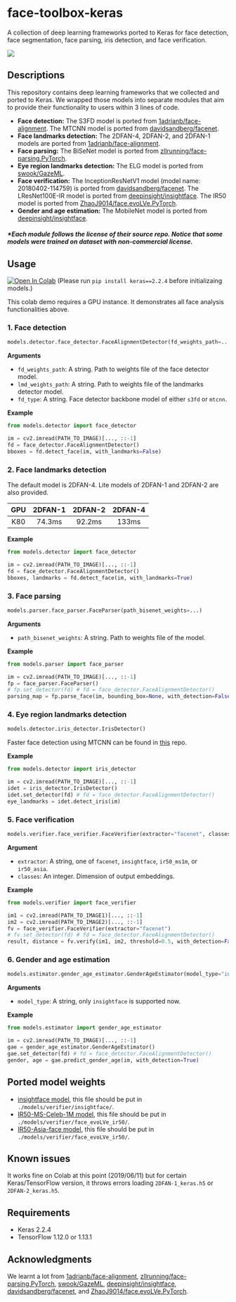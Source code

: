 # face-toolbox-keras

A collection of deep learning frameworks ported to Keras for face detection, face segmentation, face parsing, iris detection, and face verification. 

![](https://github.com/shaoanlu/face-toolbox-keras/raw/master/examples.jpg)

## Descriptions

This repository contains deep learning frameworks that we collected and ported to Keras. We wrapped those models into separate modules that aim to provide their functionality to users within 3 lines of code.

- **Face detection:** The S3FD model is ported from [1adrianb/face-alignment](https://github.com/1adrianb/face-alignment). The MTCNN model is ported from [davidsandberg/facenet](https://github.com/davidsandberg/facenet).
- **Face landmarks detection:** The 2DFAN-4, 2DFAN-2, and 2DFAN-1 models are ported from [1adrianb/face-alignment](https://github.com/1adrianb/face-alignment).
- **Face parsing:** The BiSeNet model is ported from [zllrunning/face-parsing.PyTorch](https://github.com/zllrunning/face-parsing.PyTorch).
- **Eye region landmarks detection:** The ELG model is ported from [swook/GazeML](https://github.com/swook/GazeML). 
- **Face verification:** The InceptionResNetV1 model (model name: 20180402-114759) is ported from [davidsandberg/facenet](https://github.com/davidsandberg/facenet). The LResNet100E-IR model is ported from [deepinsight/insightface](https://github.com/deepinsight/insightface). The IR50 model is ported from [ZhaoJ9014/face.evoLVe.PyTorch](https://github.com/ZhaoJ9014/face.evoLVe.PyTorch).
- **Gender and age estimation:** The MobileNet model is ported from [deepinsight/insightface](https://github.com/deepinsight/insightface).

##### *Each module follows the license of their source repo. Notice that some models were trained on dataset with non-commercial license.

## Usage

[![Open In Colab](https://colab.research.google.com/assets/colab-badge.svg)](https://colab.research.google.com/github/shaoanlu/face-toolbox-keras/blob/master/demo.ipynb) (Please run `pip install keras==2.2.4` before initializaing models.)
 
This colab demo requires a GPU instance. It demonstrates all face analysis functionalities above.

### 1. Face detection
```python
models.detector.face_detector.FaceAlignmentDetector(fd_weights_path=..., lmd_weights_path=..., fd_type="s3fd")
```

**Arguments**
- `fd_weights_path`: A string. Path to weights file of the face detector model.
- `lmd_weights_path`: A string. Path to weights file of the landmarks detector model.
- `fd_type`: A string. Face detector backbone model of either `s3fd` or `mtcnn`.

**Example**
```python
from models.detector import face_detector

im = cv2.imread(PATH_TO_IMAGE)[..., ::-1]
fd = face_detector.FaceAlignmentDetector()
bboxes = fd.detect_face(im, with_landmarks=False)
```

### 2. Face landmarks detection

The default model is 2DFAN-4. Lite models of 2DFAN-1 and 2DFAN-2 are also provided.

| GPU | 2DFAN-1 | 2DFAN-2 | 2DFAN-4 |
|:---:|:-------:|:-------:|:-------:|
| K80 | 74.3ms  | 92.2ms  | 133ms   |

**Example**
```python
from models.detector import face_detector

im = cv2.imread(PATH_TO_IMAGE)[..., ::-1]
fd = face_detector.FaceAlignmentDetector()
bboxes, landmarks = fd.detect_face(im, with_landmarks=True)
```

### 3. Face parsing
```python
models.parser.face_parser.FaceParser(path_bisenet_weights=...)
```

**Arguments**
- `path_bisenet_weights`: A string. Path to weights file of the model.

**Example**
```python
from models.parser import face_parser

im = cv2.imread(PATH_TO_IMAGE)[..., ::-1]
fp = face_parser.FaceParser()
# fp.set_detector(fd) # fd = face_detector.FaceAlignmentDetector()
parsing_map = fp.parse_face(im, bounding_box=None, with_detection=False)
```

### 4. Eye region landmarks detection
```python
models.detector.iris_detector.IrisDetector()
```

Faster face detection using MTCNN can be found in [this](https://github.com/shaoanlu/GazeML-keras) repo.

**Example**
```python
from models.detector import iris_detector

im = cv2.imread(PATH_TO_IMAGE)[..., ::-1]
idet = iris_detector.IrisDetector()
idet.set_detector(fd) # fd = face_detector.FaceAlignmentDetector()
eye_landmarks = idet.detect_iris(im)
```

### 5. Face verification
```python
models.verifier.face_verifier.FaceVerifier(extractor="facenet", classes=512)
```

**Argument**

- `extractor`: A string, one of `facenet`, `insightface`, `ir50_ms1m`, or `ir50_asia`.
- `classes`: An integer. Dimension of output embeddings.

**Example**
```python
from models.verifier import face_verifier

im1 = cv2.imread(PATH_TO_IMAGE1)[..., ::-1]
im2 = cv2.imread(PATH_TO_IMAGE2)[..., ::-1]
fv = face_verifier.FaceVerifier(extractor="facenet")
# fv.set_detector(fd) # fd = face_detector.FaceAlignmentDetector()
result, distance = fv.verify(im1, im2, threshold=0.5, with_detection=False, with_alignment=False, return_distance=True)
```

### 6. Gender and age estimation

```python
models.estimator.gender_age_estimator.GenderAgeEstimator(model_type="insightface")
```

**Arguments**
- `model_type`: A string, only `insightface` is supported now.

**Example**
```python
from models.estimator import gender_age_estimator

im = cv2.imread(PATH_TO_IMAGE)[..., ::-1]
gae = gender_age_estimator.GenderAgeEstimator()
gae.set_detector(fd) # fd = face_detector.FaceAlignmentDetector()
gender, age = gae.predict_gender_age(im, with_detection=True)
```

## Ported model weights
- [insightface model](https://drive.google.com/uc?id=1H37LER8mRRI4q_nxpS3uQz3DcGHkTrNU), this file should be put in `./models/verifier/insightface/`.
- [IR50-MS-Celeb-1M model](https://drive.google.com/uc?id=18MyyXQIwhR5I6gzipYMiJ9ywgvFWQMvI), this file should be put in `./models/verifier/face_evoLVe_ir50/`.
- [IR50-Asia-face model](https://drive.google.com/uc?id=1P_eQHU8bNJEsB6hHt_fnltOwQVKIfhiX), this file should be put in `./models/verifier/face_evoLVe_ir50/`.

## Known issues
It works fine on Colab at this point (2019/06/11) but for certain Keras/TensorFlow version, it throws errors loading `2DFAN-1_keras.h5` or `2DFAN-2_keras.h5`.

## Requirements
- Keras 2.2.4
- TensorFlow 1.12.0 or 1.13.1

## Acknowledgments
We learnt a lot from [1adrianb/face-alignment](https://github.com/1adrianb/face-alignment), [zllrunning/face-parsing.PyTorch](https://github.com/zllrunning/face-parsing.PyTorch), [swook/GazeML](https://github.com/swook/GazeML), [deepinsight/insightface](https://github.com/deepinsight/insightface), [davidsandberg/facenet](https://github.com/davidsandberg/facenet), and [ZhaoJ9014/face.evoLVe.PyTorch](https://github.com/ZhaoJ9014/face.evoLVe.PyTorch).

